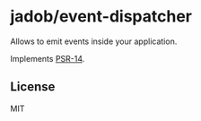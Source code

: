 # jadob/event-dispatcher

Allows to emit events inside your application.

Implements [PSR-14](https://www.php-fig.org/psr/psr-14/).

## License

MIT